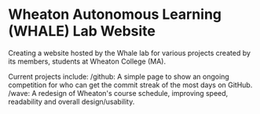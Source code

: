 # Wheaton Autonomous Learning (WHALE) Lab Website

Creating a website hosted by the Whale lab for various projects created by its members, students at Wheaton College (MA).

Current projects include:
/github: A simple page to show an ongoing competition for who can get the commit streak of the most days on GitHub.
/wave: A redesign of Wheaton's course schedule, improving speed, readability and overall design/usability.

